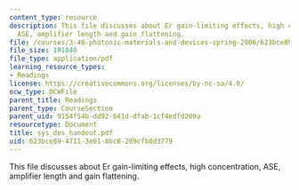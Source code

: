 ```yaml
---
content_type: resource
description: This file discusses about Er gain-limiting effects, high concentration,
  ASE, amplifier length and gain flattening.
file: /courses/3-46-photonic-materials-and-devices-spring-2006/623bce8947113e618bc6209cfb8d3779_sys_des_handout.pdf
file_size: 191840
file_type: application/pdf
learning_resource_types:
- Readings
license: https://creativecommons.org/licenses/by-nc-sa/4.0/
ocw_type: OCWFile
parent_title: Readings
parent_type: CourseSection
parent_uid: 9154f54b-dd92-641d-dfab-1cf4edfd209a
resourcetype: Document
title: sys_des_handout.pdf
uid: 623bce89-4711-3e61-8bc6-209cfb8d3779
---
```

This file discusses about Er gain-limiting effects, high concentration, ASE, amplifier length and gain flattening.